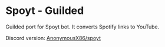 # Spoyt - Guilded
 Guilded port for Spoyt bot. It converts Spotify links to YouTube.
 
 Discord version: [AnonymousX86/spoyt](https://github.com/AnonymousX86/spoyt)

